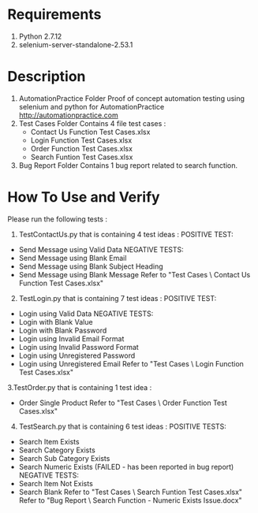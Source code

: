 # Requirements
1. Python 2.7.12
2. selenium-server-standalone-2.53.1

# Description
1. AutomationPractice Folder
   Proof of concept automation testing using selenium and python for AutomationPractice http://automationpractice.com
2. Test Cases Folder
   Contains 4 file test cases :
   - Contact Us Function Test Cases.xlsx
   - Login Function Test Cases.xlsx
   - Order Function Test Cases.xlsx
   - Search Funtion Test Cases.xlsx
3. Bug Report Folder
   Contains 1 bug report related to search function.

# How To Use and Verify
Please run the following tests :
1. TestContactUs.py that is containing 4 test ideas :
POSITIVE TEST:
- Send Message using Valid Data
NEGATIVE TESTS:
- Send Message using Blank Email
- Send Message using Blank Subject Heading
- Send Message using Blank Message
Refer to "Test Cases \ Contact Us Function Test Cases.xlsx"

2. TestLogin.py that is containing 7 test ideas :
POSITIVE TEST:
- Login using Valid Data
NEGATIVE TESTS:
- Login with Blank Value
- Login with Blank Password
- Login using Invalid Email Format
- Login using Invalid Password Format
- Login using Unregistered Password
- Login using Unregistered Email
Refer to "Test Cases \ Login Function Test Cases.xlsx"

3.TestOrder.py that is containing 1 test idea :
- Order Single Product
Refer to "Test Cases \ Order Function Test Cases.xlsx"

4. TestSearch.py that is containing 6 test ideas :
POSITIVE TESTS:
- Search Item Exists
- Search Category Exists
- Search Sub Category Exists
- Search Numeric Exists (FAILED - has been reported in bug report)
NEGATIVE TESTS:
- Search Item Not Exists
- Search Blank
Refer to "Test Cases \ Search Funtion Test Cases.xlsx"
Refer to "Bug Report \ Search Function - Numeric Exists Issue.docx"
